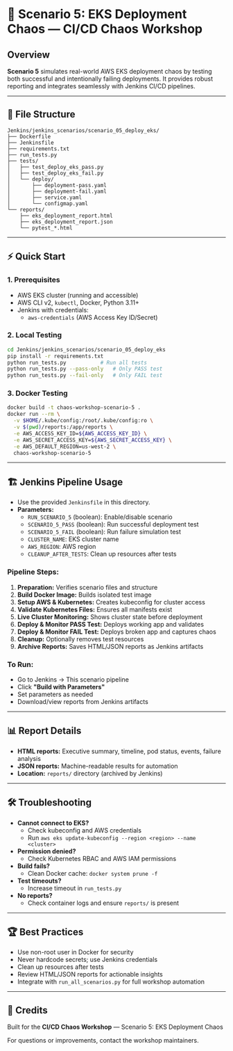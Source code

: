 # 🚀 Scenario 5: EKS Deployment Chaos — CI/CD Chaos Workshop

## Overview

**Scenario 5** simulates real-world AWS EKS deployment chaos by testing both successful and intentionally failing deployments. It provides robust reporting and integrates seamlessly with Jenkins CI/CD pipelines.

---

## 📁 File Structure

```
Jenkins/jenkins_scenarios/scenario_05_deploy_eks/
├── Dockerfile
├── Jenkinsfile
├── requirements.txt
├── run_tests.py
├── tests/
│   ├── test_deploy_eks_pass.py
│   ├── test_deploy_eks_fail.py
│   └── deploy/
│       ├── deployment-pass.yaml
│       ├── deployment-fail.yaml
│       ├── service.yaml
│       └── configmap.yaml
└── reports/
    ├── eks_deployment_report.html
    ├── eks_deployment_report.json
    └── pytest_*.html
```

---

## ⚡️ Quick Start

### 1. **Prerequisites**
- AWS EKS cluster (running and accessible)
- AWS CLI v2, `kubectl`, Docker, Python 3.11+
- Jenkins with credentials:
  - `aws-credentials` (AWS Access Key ID/Secret)

### 2. **Local Testing**

```bash
cd Jenkins/jenkins_scenarios/scenario_05_deploy_eks
pip install -r requirements.txt
python run_tests.py           # Run all tests
python run_tests.py --pass-only   # Only PASS test
python run_tests.py --fail-only   # Only FAIL test
```

### 3. **Docker Testing**

```bash
docker build -t chaos-workshop-scenario-5 .
docker run --rm \
  -v $HOME/.kube/config:/root/.kube/config:ro \
  -v $(pwd)/reports:/app/reports \
  -e AWS_ACCESS_KEY_ID=${AWS_ACCESS_KEY_ID} \
  -e AWS_SECRET_ACCESS_KEY=${AWS_SECRET_ACCESS_KEY} \
  -e AWS_DEFAULT_REGION=us-west-2 \
  chaos-workshop-scenario-5
```

---

## 🏗️ Jenkins Pipeline Usage

- Use the provided `Jenkinsfile` in this directory.
- **Parameters:**
  - `RUN_SCENARIO_5` (boolean): Enable/disable scenario
  - `SCENARIO_5_PASS` (boolean): Run successful deployment test
  - `SCENARIO_5_FAIL` (boolean): Run failure simulation test
  - `CLUSTER_NAME`: EKS cluster name
  - `AWS_REGION`: AWS region
  - `CLEANUP_AFTER_TESTS`: Clean up resources after tests

### **Pipeline Steps:**
1. **Preparation:** Verifies scenario files and structure
2. **Build Docker Image:** Builds isolated test image
3. **Setup AWS & Kubernetes:** Creates kubeconfig for cluster access
4. **Validate Kubernetes Files:** Ensures all manifests exist
5. **Live Cluster Monitoring:** Shows cluster state before deployment
6. **Deploy & Monitor PASS Test:** Deploys working app and validates
7. **Deploy & Monitor FAIL Test:** Deploys broken app and captures chaos
8. **Cleanup:** Optionally removes test resources
9. **Archive Reports:** Saves HTML/JSON reports as Jenkins artifacts

### **To Run:**
- Go to Jenkins → This scenario pipeline
- Click **"Build with Parameters"**
- Set parameters as needed
- Download/view reports from Jenkins artifacts

---

## 📊 Report Details
- **HTML reports:** Executive summary, timeline, pod status, events, failure analysis
- **JSON reports:** Machine-readable results for automation
- **Location:** `reports/` directory (archived by Jenkins)

---

## 🛠️ Troubleshooting
- **Cannot connect to EKS?**
  - Check kubeconfig and AWS credentials
  - Run `aws eks update-kubeconfig --region <region> --name <cluster>`
- **Permission denied?**
  - Check Kubernetes RBAC and AWS IAM permissions
- **Build fails?**
  - Clean Docker cache: `docker system prune -f`
- **Test timeouts?**
  - Increase timeout in `run_tests.py`
- **No reports?**
  - Check container logs and ensure `reports/` is present

---

## 🏆 Best Practices
- Use non-root user in Docker for security
- Never hardcode secrets; use Jenkins credentials
- Clean up resources after tests
- Review HTML/JSON reports for actionable insights
- Integrate with `run_all_scenarios.py` for full workshop automation

---

## 🙌 Credits
Built for the **CI/CD Chaos Workshop** — Scenario 5: EKS Deployment Chaos

For questions or improvements, contact the workshop maintainers.